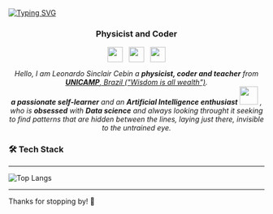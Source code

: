 <p align="center">
  <!-- <img src="https://s27389.pcdn.co/wp-content/uploads/2019/08/AdobeStock_244675452.jpeg" height="200"/>  MINHA FOTO -->
</p>
<br>

<p align="left"> 
<!-- <p align="left"> <img src="https://komarev.com/ghpvc/?username=leonardo-cebin&label=Profile%20views&color=0e75b6&style=flat" alt="leonardo-cebin" /> </p> -->
 </p>
 <p align="center">
</p>
<a href="https://git.io/typing-svg"><img src="https://readme-typing-svg.demolab.com?font=Fira+Code&pause=1000&width=435&lines=I+am+Leonardo%2C+welcome+to+my+profile!+%3A)" alt="Typing SVG" /></a>
<h3 align="center">Physicist and Coder</h3>
<p align="center">
<a href="https://www.linkedin.com/in/leonardo-cebin-554382325/" target="blank"><img align="center" src="https://raw.githubusercontent.com/rahuldkjain/github-profile-readme-generator/master/src/images/icons/Social/linked-in-alt.svg" height="30" width="30" /></a>&nbsp&nbsp
<!-- <a href="https://stackoverflow.com/users/21304875" target="blank"><img align="center" src="https://raw.githubusercontent.com/rahuldkjain/github-profile-readme-generator/master/src/images/icons/Social/stack-overflow.svg" alt="21304875" height="30" width="40" /></a> -->
<a href="mailto:pepesilvia21@protonmail.com" target="blank"><img align="center" src="https://pbs.twimg.com/media/FUBEW9iXsAIID6d.jpg" height="30" width="30" /></a>&nbsp&nbsp
<a href="mailto:leonardo.cebin@outlook.com" target="blank"><img align="center" src="https://cdn-icons-png.flaticon.com/512/732/732223.png" height="30" width="30" /></a>
</p>
</p>



<p align="center">
  <em>
    Hello, I am Leonardo Sinclair Cebin a <b>physicist, coder and teacher</b> from <a href="https://portal.ifi.unicamp.br/en/"> <b>UNICAMP</b>, Brazil ("Wisdom is all wealth")</a>. <br>
    <b>a passionate self-learner</b> and an <b>Artificial Intelligence enthusiast</b>&nbsp;<img src="https://github.com/TheDudeThatCode/TheDudeThatCode/blob/master/Assets/Designer.gif" width="36px">&nbsp,<br>who is <b>obsessed</b>
    with <b>Data science</b> and always looking throught it seeking to find patterns that are hidden between the lines, laying just there, invisible to the untrained eye. 
  </em> 
  <br>

</p>
<!--
<br><br>
 <img src="https://media.giphy.com/media/iY8CRBdQXODJSCERIr/giphy.gif" width="30px">&nbsp;***About me ....*** -->
<!--
✔ Callme: ***He/His*** or ***TeamWorker*** 😊 <br>
✔ I’m currently Developing a youtube spam comments filtering tool for **Sinhala language**<br>
✔ I’m currently learning about **deep learning**🥰<br>
✔ I’m looking to collaborate with any **Open - Source data science projects**<br>
✔ Ask from me anything you want, If I am alive I will answer within seconds 😉<br>
✔ Fun fact : *I Always try to learn something new and then sleep till it store in the brain* 😎<br><br><br><br> -->
 
<!--
<img src="https://media.giphy.com/media/iY8CRBdQXODJSCERIr/giphy.gif" width="30px">&nbsp;***My working tools...***
<p align="left">
  
  <code><img height="50" src="https://github.com/uannabi/-/blob/master/resource/git.svg"></code>
  <code> <img height="50" src="https://github.com/uannabi/-/blob/master/resource/python-icon.svg"> </code>
  <code> <img height="50" src="https://www.vectorlogo.zone/logos/java/java-ar21.svg"> </code>
  <code> <img height="50" src="https://upload.wikimedia.org/wikipedia/commons/7/7e/Spyder_logo.svg"> </code>
  <code> <img height="50" src="https://www.vectorlogo.zone/logos/jupyter/jupyter-ar21.svg"> </code>
  <code> <img height="50" src="https://www.vectorlogo.zone/logos/dotnet/dotnet-ar21.svg"> </code>
  <code> <img height="50" src="https://www.vectorlogo.zone/logos/w3_html5/w3_html5-ar21.svg"> </code>
  <code> <img height="50" src="https://www.vectorlogo.zone/logos/mysql/mysql-ar21.svg"> </code>
  <code> <img height="50" src="https://www.vectorlogo.zone/logos/sqlite/sqlite-ar21.svg"> </code>
  <code> <img height="50" src="https://matplotlib.org/2.2.5/_images/sphx_glr_logos2_001.png" width='100'> </code>
  <code> <img height="50" src="https://upload.wikimedia.org/wikipedia/commons/thumb/e/ed/Pandas_logo.svg/768px-Pandas_logo.svg.png"> </code>
  <code> <img height="50" src="https://www.vectorlogo.zone/logos/pocoo_flask/pocoo_flask-ar21.svg"> </code>
  <code> <img height="50" src="https://www.vectorlogo.zone/logos/heroku/heroku-ar21.svg"> </code>
  <code> <img height="50" src="https://www.vectorlogo.zone/logos/numpy/numpy-ar21.svg"> </code>
  <code> <img height="50" src="https://raw.githubusercontent.com/valohai/ml-logos/master/scipy.svg"> </code>
  <code> <img height="50" src="https://www.vectorlogo.zone/logos/reactjs/reactjs-ar21.svg"> </code>
  <code> <img height="50" src="https://www.vectorlogo.zone/logos/laravel/laravel-ar21.svg"> </code>
  <code> <img height="50" src="https://www.vectorlogo.zone/logos/javascript/javascript-ar21.svg"> </code>
  <code> <img height="50" src="https://www.vectorlogo.zone/logos/netlifyapp_watercss/netlifyapp_watercss-ar21.svg"> </code>
  <code> <img height="50" src="https://seeklogo.com/images/S/scikit-learn-logo-8766D07E2E-seeklogo.com.png"> </code>
  <code> <img height="50" src="https://www.vectorlogo.zone/logos/tensorflow/tensorflow-ar21.svg"> </code>
  <hr>
  <p align="center">
 <img src="https://media.giphy.com/media/W5eoZHPpUx9sapR0eu/giphy.gif" width="30px" alt="Git"/>&nbsp;<i><b>Git Activeness</b></i></p> -->

 <h3>🛠️ Tech Stack</h3>
 <hr>

 ![Top Langs](https://github-readme-stats.vercel.app/api/top-langs/?username=leonardo-cebin&layout=compact&theme=synth&show_icons=true&langs_count=7)

 <hr>
<p>Thanks for stopping by! 🤝</p>


<!-- <p>&nbsp;<img align="right" src="https://github-readme-stats.vercel.app/api?username=OvinduWijethunge&show_icons=true&locale=en&theme=chartreuse-dark" alt="ovi" width="410" /></p>
<br><br><br><br><br> -->
<!-- <p><img align="left" src="https://github-readme-streak-stats.herokuapp.com/?user=leonardo-cebin&theme=dark" alt="leonardo-cebin" /></p> Aguardando quando eu for mais ativo no GitHub 

